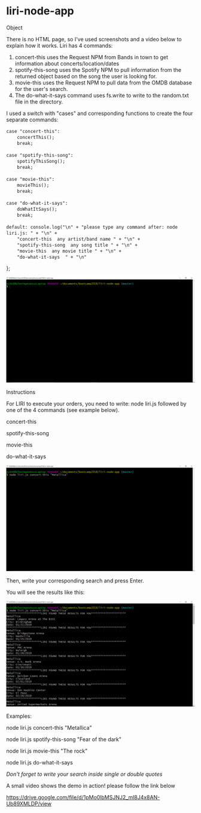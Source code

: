 # liri-node-app

Object

There is no HTML page, so I've used screenshots and a video below to explain how it works. Liri has 4 commands:

1) concert-this uses the Request NPM from Bands in town to get information about concerts/location/dates
2) spotify-this-song uses the Spotify NPM to pull information from the returned object based on the song the user is looking for.
3) movie-this uses the Request NPM to pull data from the OMDB database for the user's search.
4) The do-what-it-says command uses fs.write to write to the random.txt file in the directory.


I used a switch with "cases" and corresponding functions to create the four separate commands:

    case "concert-this":
        concertThis();
        break;

    case "spotify-this-song":
        spotifyThisSong();
        break;

    case "movie-this":
        movieThis();
        break;

    case "do-what-it-says":
        doWhatItSays();
        break;

    default: console.log("\n" + "please type any command after: node liri.js: " + "\n" +
        "concert-this  any artist/band name " + "\n" +
        "spotify-this-song  any song title " + "\n" +
        "movie-this  any movie title " + "\n" +
        "do-what-it-says  " + "\n"
};

![Image 1](./images/img1.png)

Instructions

For LIRI to execute your orders, you need to write: node liri.js followed by one of the 4 commands (see example below). 

concert-this  

spotify-this-song

movie-this

do-what-it-says




![Image 2](./images/img2.png)


Then, write your corresponding search and press Enter.

You will see the results like this:

![Image 3](./images/img3.png)


Examples:

node liri.js concert-this "Metallica"

node liri.js spotify-this-song "Fear of the dark"

node liri.js movie-this "The rock"

node liri.js do-what-it-says


*Don't forget to write your search inside single or double quotes*

A small video shows the demo in action!
please follow the link below

https://drive.google.com/file/d/1pMo0lbMSJNJ2_ml8J4x8AN-Ub89XMLDP/view

